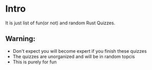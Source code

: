 # Intro

It is just list of fun(or not) and random Rust Quizzes. 

## Warning:
- Don't expect you will become expert if you finish these quizzes
- The quizzes are unorganized and will be in random topcis
- This is purely for fun

